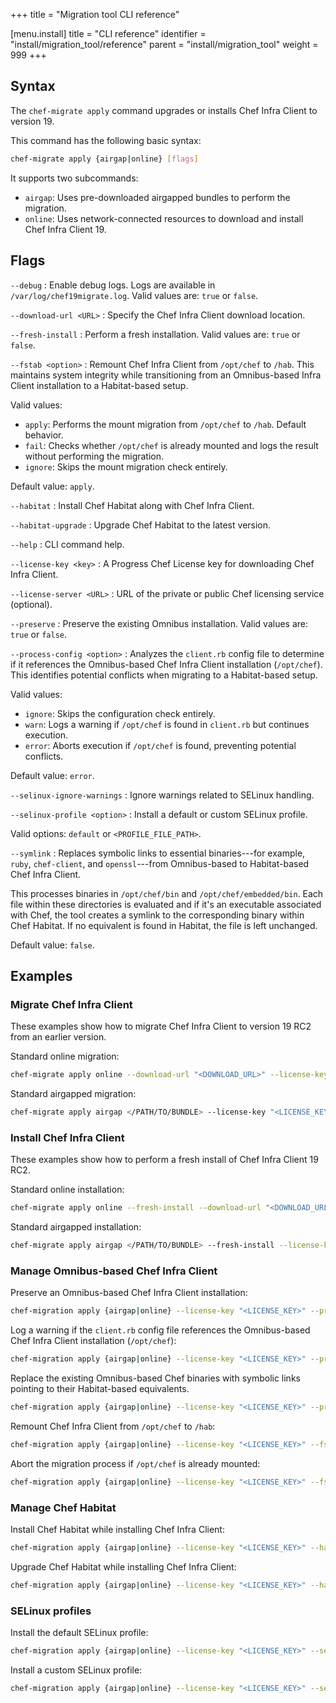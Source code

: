 +++
title = "Migration tool CLI reference"

[menu.install]
title = "CLI reference"
identifier = "install/migration_tool/reference"
parent = "install/migration_tool"
weight = 999
+++

## Syntax

The `chef-migrate apply` command upgrades or installs Chef Infra Client to version 19.

This command has the following basic syntax:

```sh
chef-migrate apply {airgap|online} [flags]
```

It supports two subcommands:

- `airgap`: Uses pre-downloaded airgapped bundles to perform the migration.
- `online`: Uses network-connected resources to download and install Chef Infra Client 19.

## Flags

<!-- markdownlint-disable MD006 MD007 -->

`--debug`
: Enable debug logs. Logs are available in `/var/log/chef19migrate.log`. Valid values are: `true` or `false`.

`--download-url <URL>`
: Specify the Chef Infra Client download location.

`--fresh-install`
: Perform a fresh installation. Valid values are: `true` or `false`.

`--fstab <option>`
: Remount Chef Infra Client from `/opt/chef` to `/hab`.
  This maintains system integrity while transitioning from an Omnibus-based Infra Client installation to a Habitat-based setup.

  Valid values:

  - `apply`: Performs the mount migration from `/opt/chef` to `/hab`. Default behavior.
  - `fail`: Checks whether `/opt/chef` is already mounted and logs the result without performing the migration.
  - `ignore`: Skips the mount migration check entirely.

  Default value: `apply`.

`--habitat`
: Install Chef Habitat along with Chef Infra Client.

`--habitat-upgrade`
: Upgrade Chef Habitat to the latest version.

`--help`
: CLI command help.

`--license-key <key>`
: A Progress Chef License key for downloading Chef Infra Client.

`--license-server <URL>`
: URL of the private or public Chef licensing service (optional).

`--preserve`
: Preserve the existing Omnibus installation. Valid values are: `true` or `false`.

`--process-config <option>`
: Analyzes the `client.rb` config file to determine if it references the Omnibus-based Chef Infra Client installation (`/opt/chef`). This identifies potential conflicts when migrating to a Habitat-based setup.

  Valid values:

  - `ignore`: Skips the configuration check entirely.
  - `warn`: Logs a warning if `/opt/chef` is found in `client.rb` but continues execution.
  - `error`: Aborts execution if `/opt/chef` is found, preventing potential conflicts.

  Default value: `error`.

`--selinux-ignore-warnings`
: Ignore warnings related to SELinux handling.

`--selinux-profile <option>`
: Install a default or custom SELinux profile.

  Valid options: `default` or `<PROFILE_FILE_PATH>`.

`--symlink`
: Replaces symbolic links to essential binaries---for example, `ruby`, `chef-client`, and `openssl`---from Omnibus-based to Habitat-based Chef Infra Client.

  This processes binaries in `/opt/chef/bin` and `/opt/chef/embedded/bin`. Each file within these directories is evaluated and if it's an executable associated with Chef, the tool creates a symlink to the corresponding binary within Chef Habitat. If no equivalent is found in Habitat, the file is left unchanged.

  Default value: `false`.

<!-- markdownlint-enable MD006 MD007 -->

## Examples

### Migrate Chef Infra Client

These examples show how to migrate Chef Infra Client to version 19 RC2 from an earlier version.

Standard online migration:

```sh
chef-migrate apply online --download-url "<DOWNLOAD_URL>" --license-key "<LICENSE_KEY>"
```

Standard airgapped migration:

```sh
chef-migrate apply airgap </PATH/TO/BUNDLE> --license-key "<LICENSE_KEY>"
```

### Install Chef Infra Client

These examples show how to perform a fresh install of Chef Infra Client 19 RC2.

Standard online installation:

```sh
chef-migrate apply online --fresh-install --download-url "<DOWNLOAD_URL>" --license-key "<LICENSE_KEY>"
```

Standard airgapped installation:

```sh
chef-migrate apply airgap </PATH/TO/BUNDLE> --fresh-install --license-key "<LICENSE_KEY>"
```

### Manage Omnibus-based Chef Infra Client

Preserve an Omnibus-based Chef Infra Client installation:

```sh
chef-migration apply {airgap|online} --license-key "<LICENSE_KEY>" --preserve
```

Log a warning if the `client.rb` config file references the Omnibus-based Chef Infra Client installation (`/opt/chef`):

```sh
chef-migration apply {airgap|online} --license-key "<LICENSE_KEY>" --process-config warn
```

Replace the existing Omnibus-based Chef binaries with symbolic links pointing to their Habitat-based equivalents.

```sh
chef-migration apply {airgap|online} --license-key "<LICENSE_KEY>" --preserve --symlink
```

Remount Chef Infra Client from `/opt/chef` to `/hab`:

```sh
chef-migration apply {airgap|online} --license-key "<LICENSE_KEY>" --fstab apply
```

Abort the migration process if `/opt/chef` is already mounted:

```sh
chef-migration apply {airgap|online} --license-key "<LICENSE_KEY>" --fstab fail
```

### Manage Chef Habitat

Install Chef Habitat while installing Chef Infra Client:

```sh
chef-migration apply {airgap|online} --license-key "<LICENSE_KEY>" --habitat
```

Upgrade Chef Habitat while installing Chef Infra Client:

```sh
chef-migration apply {airgap|online} --license-key "<LICENSE_KEY>" --habitat-upgrade
```

### SELinux profiles

Install the default SELinux profile:

```sh
chef-migration apply {airgap|online} --license-key "<LICENSE_KEY>" --selinux-profile default --selinux-ignore-warnings
```

Install a custom SELinux profile:

```sh
chef-migration apply {airgap|online} --license-key "<LICENSE_KEY>" --selinux-profile <PATH/TO/CUSTOM/PROFILE>
```
